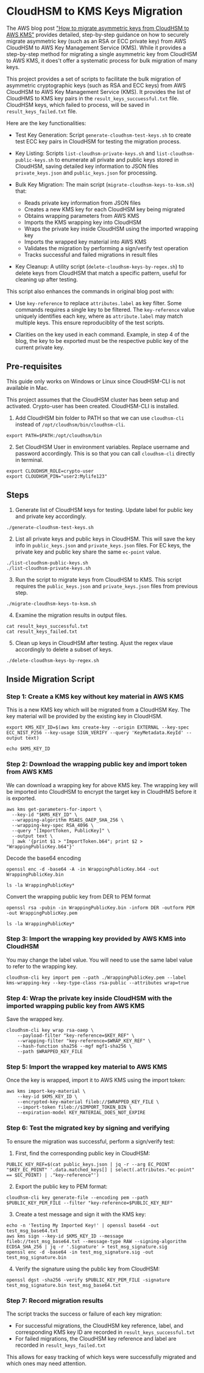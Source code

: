 # CloudHSM to KMS Keys Migration

The AWS blog post ["How to migrate asymmetric keys from CloudHSM to AWS KMS"](https://aws.amazon.com/blogs/security/how-to-migrate-asymmetric-keys-from-cloudhsm-to-aws-kms/) provides detailed, step-by-step guidance on how to securely migrate asymmetric key (such as an RSA or ECC private key) from AWS CloudHSM to AWS Key Management Service (KMS). While it provides a step-by-step method for migrating a single asymmetric key from CloudHSM to AWS KMS, it does't offer a systematic process for bulk migration of many keys.

This project provides a set of scripts to facilitate the bulk migration of asymmetric cryptographic keys (such as RSA and ECC keys) from AWS CloudHSM to AWS Key Management Service (KMS). It provides the list of CloudHMS to KMS key pairs in the `result_keys_succuessful.txt` file. CloudHSM keys, which failed to process, will be saved in `result_keys_failed.txt` file.

Here are the key functionalities:

- Test Key Generation: Script `generate-cloudhsm-test-keys.sh` to create test ECC key pairs in CloudHSM for testing the migration process.

- Key Listing: Scripts `list-cloudhsm-private-keys.sh` and `list-cloudhsm-public-keys.sh` to enumerate all private and public keys stored in CloudHSM, saving detailed key information to JSON files `private_keys.json` and `public_keys.json` for processing.

- Bulk Key Migration: The main script (`migrate-cloudhsm-keys-to-ksm.sh`) that:

  - Reads private key information from JSON files
  - Creates a new KMS key for each CloudHSM key being migrated
  - Obtains wrapping parameters from AWS KMS
  - Imports the KMS wrapping key into CloudHSM
  - Wraps the private key inside CloudHSM using the imported wrapping key
  - Imports the wrapped key material into AWS KMS
  - Validates the migration by performing a sign/verify test operation
  - Tracks successful and failed migrations in result files

- Key Cleanup: A utility script (`delete-cloudhsm-keys-by-regex.sh`) to delete keys from CloudHSM that match a specific pattern, useful for cleaning up after testing.

This script also enhances the commands in original blog post with:

- Use `key-reference` to replace `attributes.label` as key filter. Some commands requires a single key to be filtered. The `key-reference` value uniquely identifies each key, where as `attribute.label` may match multiple keys. This ensure reproduciblity of the test scripts.

- Clarities on the key used in each command. Example, in step 4 of the blog, the key to be exported must be the respective public key of the current private key.


## Pre-requisites

This guide only works on Windows or Linux since CloudHSM-CLI is not available in Mac.

This project assumes that the CloudHSM cluster has been setup and activated. Crypto-user has been created. CloudHSM-CLI is installed.

1. Add CloudHSM bin folder to PATH so that we can use `cloudhsm-cli` instead of `/opt/cloudhsm/bin/cloudhsm-cli`.

```
export PATH=$PATH:/opt/cloudhsm/bin
```

2. Set CloudHSM User in environment variables. Replace username and password accordingly. This is so that you can call `cloudhsm-cli` directly in terminal.

```
export CLOUDHSM_ROLE=crypto-user
export CLOUDHSM_PIN="user2:Mylife123"
```

## Steps

1. Generate list of CloudHSM keys for testing. Update label for public key and private key accordingly.

```
./generate-cloudhsm-test-keys.sh
```

2. List all private keys and public keys in CloudHSM. This will save the key info in `public_keys.json` and `private_keys.json` files. For EC keys, the private key and public key share the same `ec-point` value.

```
./list-cloudhsm-public-keys.sh
./list-cloudhsm-private-keys.sh
```

3. Run the script to migrate keys from CloudHSM to KMS. This script requires the `public_keys.json` and `private_keys.json` files from previous step.

```
./migrate-cloudhsm-keys-to-ksm.sh
```

4. Examine the migration results in output files.

```
cat result_keys_successful.txt
cat result_keys_failed.txt
```

5. Clean up keys in CloudHSM after testing. Ajust the regex vlaue accordingly to delete a subset of keys.

```
./delete-cloudhsm-keys-by-regex.sh
```

## Inside Migration Script

### Step 1: Create a KMS key without key material in AWS KMS

This is a new KMS key which will be migrated from a CloudHSM Key. The key material will be provided by the existing key in CloudHSM.

```
export KMS_KEY_ID=$(aws kms create-key --origin EXTERNAL --key-spec ECC_NIST_P256 --key-usage SIGN_VERIFY --query 'KeyMetadata.KeyId' --output text)

echo $KMS_KEY_ID
```

### Step 2: Download the wrapping public key and import token from AWS KMS

We can download a wrapping key for above KMS key. The wrapping key will be imported into CloudHSM to encrypt the target key in CloudHMS before it is exported.

```
aws kms get-parameters-for-import \
  --key-id "$KMS_KEY_ID" \
  --wrapping-algorithm RSAES_OAEP_SHA_256 \
  --wrapping-key-spec RSA_4096 \
  --query "[ImportToken, PublicKey]" \
  --output text \
  | awk '{print $1 > "ImportToken.b64"; print $2 > "WrappingPublicKey.b64"}'

```

Decode the base64 encoding

```
openssl enc -d -base64 -A -in WrappingPublicKey.b64 -out WrappingPublicKey.bin

ls -la WrappingPublicKey*
```

Convert the wrapping public key from DER to PEM format

```
openssl rsa -pubin -in WrappingPublicKey.bin -inform DER -outform PEM -out WrappingPublicKey.pem

ls -la WrappingPublicKey*
```

### Step 3: Import the wrapping key provided by AWS KMS into CloudHSM

You may change the label value. You will need to use the same label value to refer to the wrapping key.

```
cloudhsm-cli key import pem --path ./WrappingPublicKey.pem --label kms-wrapping-key --key-type-class rsa-public --attributes wrap=true
```

### Step 4: Wrap the private key inside CloudHSM with the imported wrapping public key from AWS KMS

Save the wrapped key.

```
cloudhsm-cli key wrap rsa-oaep \
    --payload-filter "key-reference=$KEY_REF" \
    --wrapping-filter "key-reference=$WRAP_KEY_REF" \
    --hash-function sha256 --mgf mgf1-sha256 \
    --path $WRAPPED_KEY_FILE
```

### Step 5: Import the wrapped key material to AWS KMS

Once the key is wrapped, import it to AWS KMS using the import token:

```
aws kms import-key-material \
    --key-id $KMS_KEY_ID \
    --encrypted-key-material fileb://$WRAPPED_KEY_FILE \
    --import-token fileb://$IMPORT_TOKEN_BIN \
    --expiration-model KEY_MATERIAL_DOES_NOT_EXPIRE
```

### Step 6: Test the migrated key by signing and verifying

To ensure the migration was successful, perform a sign/verify test:

1. First, find the corresponding public key in CloudHSM:

```
PUBLIC_KEY_REF=$(cat public_keys.json | jq -r --arg EC_POINT "$KEY_EC_POINT" '.data.matched_keys[] | select(.attributes."ec-point" == $EC_POINT) | ."key-reference"')
```

2. Export the public key to PEM format:

```
cloudhsm-cli key generate-file --encoding pem --path $PUBLIC_KEY_PEM_FILE --filter "key-reference=$PUBLIC_KEY_REF"
```

3. Create a test message and sign it with the KMS key:

```
echo -n 'Testing My Imported Key!' | openssl base64 -out test_msg_base64.txt
aws kms sign --key-id $KMS_KEY_ID --message fileb://test_msg_base64.txt --message-type RAW --signing-algorithm ECDSA_SHA_256 | jq -r '.Signature' > test_msg_signature.sig
openssl enc -d -base64 -in test_msg_signature.sig -out test_msg_signature.bin
```

4. Verify the signature using the public key from CloudHSM:

```
openssl dgst -sha256 -verify $PUBLIC_KEY_PEM_FILE -signature test_msg_signature.bin test_msg_base64.txt
```

### Step 7: Record migration results

The script tracks the success or failure of each key migration:

- For successful migrations, the CloudHSM key reference, label, and corresponding KMS key ID are recorded in `result_keys_successful.txt`
- For failed migrations, the CloudHSM key reference and label are recorded in `result_keys_failed.txt`

This allows for easy tracking of which keys were successfully migrated and which ones may need attention.
